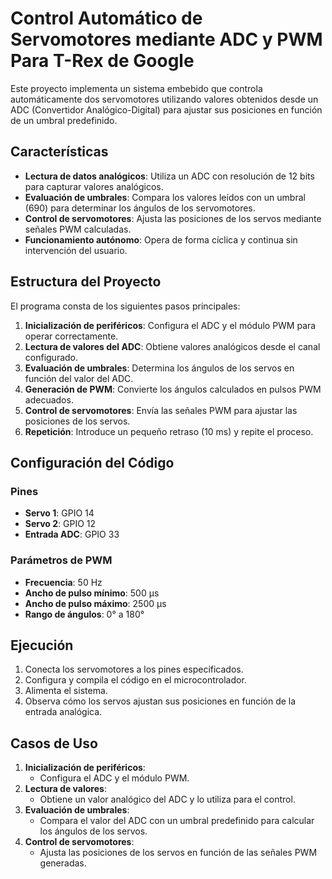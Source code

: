 # Control Automático de Servomotores mediante ADC y PWM Para T-Rex de Google

Este proyecto implementa un sistema embebido que controla automáticamente dos servomotores utilizando valores obtenidos desde un ADC (Convertidor Analógico-Digital) para ajustar sus posiciones en función de un umbral predefinido.

## Características

- **Lectura de datos analógicos**: Utiliza un ADC con resolución de 12 bits para capturar valores analógicos.
- **Evaluación de umbrales**: Compara los valores leídos con un umbral (690) para determinar los ángulos de los servomotores.
- **Control de servomotores**: Ajusta las posiciones de los servos mediante señales PWM calculadas.
- **Funcionamiento autónomo**: Opera de forma cíclica y continua sin intervención del usuario.

## Estructura del Proyecto

El programa consta de los siguientes pasos principales:

1. **Inicialización de periféricos**: Configura el ADC y el módulo PWM para operar correctamente.
2. **Lectura de valores del ADC**: Obtiene valores analógicos desde el canal configurado.
3. **Evaluación de umbrales**: Determina los ángulos de los servos en función del valor del ADC.
4. **Generación de PWM**: Convierte los ángulos calculados en pulsos PWM adecuados.
5. **Control de servomotores**: Envía las señales PWM para ajustar las posiciones de los servos.
6. **Repetición**: Introduce un pequeño retraso (10 ms) y repite el proceso.

## Configuración del Código

### Pines
- **Servo 1**: GPIO 14
- **Servo 2**: GPIO 12
- **Entrada ADC**: GPIO 33

### Parámetros de PWM
- **Frecuencia**: 50 Hz
- **Ancho de pulso mínimo**: 500 µs
- **Ancho de pulso máximo**: 2500 µs
- **Rango de ángulos**: 0° a 180°

## Ejecución

1. Conecta los servomotores a los pines especificados.
2. Configura y compila el código en el microcontrolador.
3. Alimenta el sistema.
4. Observa cómo los servos ajustan sus posiciones en función de la entrada analógica.

## Casos de Uso

1. **Inicialización de periféricos**:
   - Configura el ADC y el módulo PWM.
2. **Lectura de valores**:
   - Obtiene un valor analógico del ADC y lo utiliza para el control.
3. **Evaluación de umbrales**:
   - Compara el valor del ADC con un umbral predefinido para calcular los ángulos de los servos.
4. **Control de servomotores**:
   - Ajusta las posiciones de los servos en función de las señales PWM generadas.



